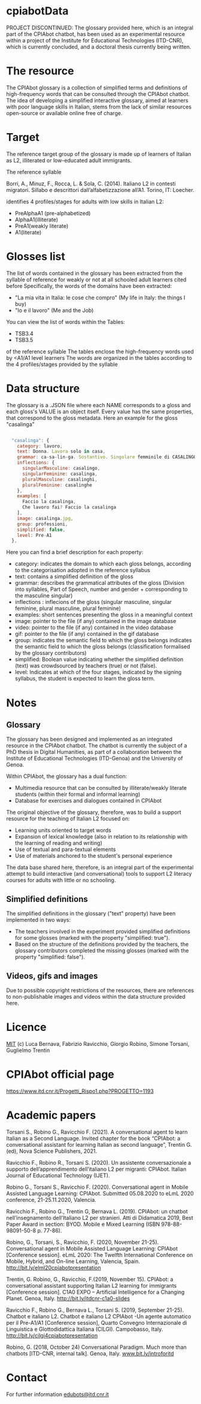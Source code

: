 # cpiabotData
PROJECT DISCONTINUED: The glossary provided here, which is an integral part of the CPIAbot chatbot, has been used as an experimental resource within a project of the Institute for Educational Technologies (ITD-CNR), which is currently concluded, and a doctoral thesis currently being written.

# The resource
The CPIAbot glossary is a collection of simplified terms and definitions of high-frequency words that can be consulted through the CPIAbot chatbot.
The idea of developing a simplified interactive glossary, aimed at learners with poor language skills in Italian, stems from the lack of similar resources open-source or available online free of charge.


# Target
The reference target group of the glossary is made up of learners of Italian as L2, illiterated or low-educated adult immigrants.

The reference syllable 

Borri, A., Minuz, F., Rocca, L. & Sola, C. (2014). Italiano L2 in contesti migratori. Sillabo e descrittori dall’alfabetizzazione all’A1. Torino, IT: Loecher.

identifies 4 profiles/stages for adults with low skills in Italian L2:

+ PreAlphaA1 (pre-alphabetized)
+ AlphaA1(illiterate)
+ PreA1(weakly literate)
+ A1(literate)

 
# Glosses list
The list of words contained in the glossary has been extracted from the syllable of reference for weakly or not at all schooled adult learners cited before
Specifically, the words of the domains have been extracted:

- "La mia vita in Italia: le cose che compro" (My life in Italy: the things I buy)
- "Io e il lavoro" (Me and the Job)

You can view the list of words within the Tables:

- TSB3.4
- TSB3.5

of the reference syllable
The tables enclose the high-frequency words used by <A1/A1 level learners
The words are organized in the tables according to the 4 profiles/stages provided by the syllable


# Data structure
The glossary is a .JSON file where each NAME corresponds to a gloss and each gloss's VALUE is an object itself.
Every value has the same properties, that correspond to the gloss metadata.
Here an example for the gloss "casalinga"

```javascript

  "casalinga": {
    category: lavoro,
    text: Donna. Lavora solo in casa,
    grammar: ca-sa-lin-ga. Sostantivo. Singolare femminile di CASALINGO,
    inflections: {
      singularMasculine: casalingo,
      singularFeminine: casalinga,
      pluralMasculine: casalinghi,
      pluralFeminine: casalinghe
    },
    examples: [
      Faccio la casalinga,
      Che lavoro fai? Faccio la casalinga
    ],
    image: casalinga.jpg,
    group: professioni,
    simplified: false,
    level: Pre-A1
  },
```
  
  
  
Here you can find a brief description for each property:
  
  - category: indicates the domain to which each gloss belongs, according to the categorisation adopted in the reference syllabus
  - text: contains a simplified definition of the gloss
  - grammar: describes the grammatical attributes of the gloss (Division into syllables, Part of Speech, number and gender + corresponding to the masculine singular)
  - inflections : inflecions of the gloss (singular masculine, singular feminine, plural masculine, plural feminine)
  - examples: short sentences presenting the gloss in a meaningful context
  - image: pointer to the file (if any) contained in the image database
  - video: pointer to the file (if any) contained in the video database
  - gif: pointer to the file (if any) contained in the gif database
  - group: indicates the semantic field to which the gloss belongs indicates the semantic field to which the gloss belongs (classification formalised by the glossary contributors)
  - simplified: Boolean value indicating whether the simplified definition (text) was crowdsourced by teachers (true) or not (false).
  - level: Indicates at which of the four stages, indicated by the signing syllabus, the student is expected to learn the gloss term. 
  
  
# Notes

Glossary
------------
The glossary has been designed and implemented as an integrated resource in the CPIAbot chatbot. 
The chatbot is currently the subject of a PhD thesis in Digital Humanities, as part of a collaboration between the Institute of Educational Technologies (ITD-Genoa) and the University of Genoa.

Within CPIAbot, the glossary has a dual function:

- Multimedia resource that can be consulted by illiterate/weakly literate students (within their formal and informal learning)
- Database for exercises and dialogues contained in CPIAbot

The original objective of the glossary, therefore, was to build a support resource for the teaching of Italian L2 focused on:

- Learning units oriented to target words
- Expansion of lexical knowledge (also in relation to its relationship with the learning of reading and writing)
- Use of textual and para-textual elements
- Use of materials anchored to the student's personal experience

The data base shared here, therefore, is an integral part of the experimental attempt to build interactive (and conversational) tools to support L2 literacy courses for adults with little or no schooling.

Simplified definitions
----------------------
The simplified definitions in the glossary ("text" property) have been implemented in two ways:

- The teachers involved in the experiment provided simplified definitions for some glosses (marked with the property "simplified: true").
- Based on the structure of the definitions provided by the teachers, the glossary contributors completed the missing glosses (marked with the property "simplified: false").

Videos, gifs and images
-----------------------
Due to possible copyright restrictions of the resources, there are references to non-publishable images and videos within the data structure provided here.

# Licence
[MIT](https://github.com/FabrRavi/cpiabotData/blob/main/LICENCE.md#licence) (c) Luca Bernava, Fabrizio Ravicchio, Giorgio Robino, Simone Torsani, Guglielmo Trentin


# CPIAbot official page
https://www.itd.cnr.it/Progetti_Rispo1.php?PROGETTO=1193


# Academic papers 
Torsani S., Robino G., Ravicchio F. (2021). A conversational agent to learn Italian as a Second Language. Invited chapter for the book “CPIAbot: a conversational assistant for learning Italian as second language”, Trentin G. (ed), Nova Science Publishers,  2021.

Ravicchio F., Robino R., Torsani S. (2020). Un assistente conversazionale a supporto dell’apprendimento dell’italiano L2 per migranti: CPIAbot. Italian Journal of Educational Technology (IJET).

Robino G., Torsani S., Ravicchio F. (2020). Conversational agent in Mobile Assisted Language Learning: CPIAbot. Submitted 05.08.2020 to eLmL 2020 conference, 21-25.11.2020, Valencia.

Ravicchio F., Robino G., Trentin G, Bernava L. (2019). CPIAbot: un chatbot nell’insegnamento dell’Italiano L2 per stranieri. Atti di Didamatica 2019, Best Paper Award in section: BYOD. Mobile e Mixed Learning (ISBN 978-88-98091-50-8 p. 77-86).

Robino, G., Torsani, S., Ravicchio, F. (2020, November 21-25). Conversational agent in Mobile Assisted Language Learning: CPIAbot [Conference session]. eLmL 2020: The Twelfth International Conference on Mobile, Hybrid, and On-line Learning, Valencia, Spain. http://bit.ly/elml20cpiabotpresentation

Trentin, G. Robino, G., Ravicchio, F.(2019, November 15). CPIAbot: a conversational assistant supporting Italian L2 learning for immigrants [Conference session]. C1A0 EXPO – Artificial Intelligence for a Changing Planet. Genoa, Italy. http://bit.ly/itdcnr-c1a0-slides

Ravicchio F., Robino G., Bernava L., Torsani S. (2019, September 21-25). Chatbot e italiano L2. Chatbot e italiano L2 CPIAbot -Un agente automatico per il Pre-A1/A1 [Conference session], Quarto Convegno Internazionale di Linguistica e Glottodidattica Italiana (CILGI). Campobasso, Italy. http://bit.ly/cilgi4cpiabotpresentation

Robino, G. (2018, October 24) Conversational Paradigm. Much more than chatbots [ITD-CNR, internal talk]. Genoa, Italy. www.bit.ly/introforitd
  
  
# Contact
For further information 
edubots@itd.cnr.it




